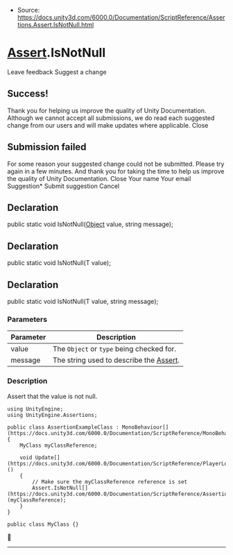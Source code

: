 * Source: https://docs.unity3d.com/6000.0/Documentation/ScriptReference/Assertions.Assert.IsNotNull.html

#  [Assert](https://docs.unity3d.com/6000.0/Documentation/ScriptReference/Assertions.Assert.html).IsNotNull
Leave feedback
Suggest a change
## Success!
Thank you for helping us improve the quality of Unity Documentation. Although we cannot accept all submissions, we do read each suggested change from our users and will make updates where applicable.
Close
## Submission failed
For some reason your suggested change could not be submitted. Please <a>try again</a> in a few minutes. And thank you for taking the time to help us improve the quality of Unity Documentation.
Close
Your name Your email Suggestion* Submit suggestion
Cancel
## Declaration
public static void IsNotNull([Object](https://docs.unity3d.com/6000.0/Documentation/ScriptReference/Object.html) value, string message); 
## Declaration
public static void IsNotNull(T value); 
## Declaration
public static void IsNotNull(T value, string message); 
### Parameters
Parameter | Description  
---|---  
value | The `Object` or `type` being checked for.  
message | The string used to describe the [Assert](https://docs.unity3d.com/6000.0/Documentation/ScriptReference/Assertions.Assert.html).  
### Description
Assert that the value is not null.
```
using UnityEngine;
using UnityEngine.Assertions;  
  
public class AssertionExampleClass : MonoBehaviour[](https://docs.unity3d.com/6000.0/Documentation/ScriptReference/MonoBehaviour.html)
{
    MyClass myClassReference;  
  
    void Update[](https://docs.unity3d.com/6000.0/Documentation/ScriptReference/PlayerLoop.Update.html)()
    {
        // Make sure the myClassReference reference is set
        Assert.IsNotNull[](https://docs.unity3d.com/6000.0/Documentation/ScriptReference/Assertions.Assert.IsNotNull.html)(myClassReference);
    }
}  
  
public class MyClass {}

```

* * *
